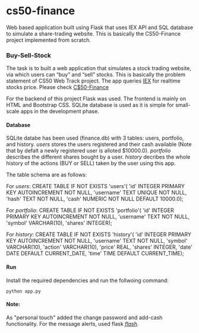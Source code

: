 # cs50-finance
Web based application built using Flask that uses IEX API and SQL database to simulate a share-trading website. This is basically the CS50-Finance project implemented from scratch.

### Buy-Sell-Stock
The task is to built a web application that simulates a stock trading website, via which users can “buy” and “sell” stocks. This is basically the problem statement of CS50 Web Track project.
The app queries [IEX](https://iexcloud.io/) for realtime stocks price.
Please check [C$50-Finance](https://cs50.harvard.edu/x/2020/tracks/web/finance/)

For the backend of this project Flask was used. The frontend is mainly on HTML and Bootstrap CSS.
SQLite database is used as it is simple for small-scale apps in the development phase.

#### Database
SQLite databe has been used (finance.db) with 3 tables: users, portfolio, and history.
*users* stores the users registered and their cash available (Note that by defalt a newly registered user is alloted $10000.0).
*portfolio* describes the different shares bought by a user.
*history* decribes the whole history of the actions (BUY or SELL) taken by the user using this app.

The table schema are as follows:

For *users*:
CREATE TABLE IF NOT EXISTS 'users'(
'id' INTEGER PRIMARY KEY AUTOINCREMENT NOT NULL,
'username' TEXT UNIQUE NOT NULL,
'hash' TEXT NOT NULL,
'cash' NUMERIC NOT NULL DEFAULT 10000.0);

For *portfolio*:
CREATE TABLE IF NOT EXISTS 'portfolio'(
'id' INTEGER PRIMARY KEY AUTOINCREMENT NOT NULL,
'username' TEXT NOT NULL,
'symbol' VARCHAR(10),
'shares' INTEGER);

For *history*:
CREATE TABLE IF NOT EXISTS 'history'(
'id' INTEGER PRIMARY KEY AUTOINCREMENT NOT NULL,
'username' TEXT NOT NULL,
'symbol' VARCHAR(10),
'action' VARCHAR(10),
'price' REAL,
'shares' INTEGER,
'date' DATE DEFAULT CURRENT_DATE,
'time' TIME DEFAULT CURRENT_TIME);

#### Run
Install the required dependencies and run the follwoing command:
```
python app.py
```

#### Note:
As "personal touch" added the change password and add-cash functionality. For the message alerts, used flask [*flash*](https://flask.palletsprojects.com/en/1.1.x/patterns/flashing/).
